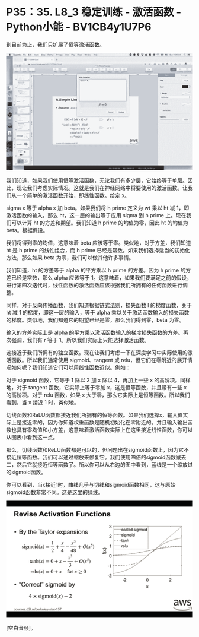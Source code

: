 # P35：35. L8_3 稳定训练 - 激活函数 - Python小能 - BV1CB4y1U7P6

到目前为止，我们只扩展了恒等激活函数。

![](img/1494e52407436e52c04a4e1b7b070fe1_1.png)

我们知道，如果我们使用恒等激活函数，无论我们有多少层，它始终等于单层。因此，现让我们考虑实际情况。这就是我们在神经网络中将要使用的激活函数。让我们从一个简单的激活函数开始，即线性函数。给定 x。

sigma x 等于 alpha x 加 beta。如果我们将 h prime 定义为 wt 乘以 ht 减 1，即激活函数的输入，那么 ht，这一层的输出等于应用 sigma 到 h prime 上。现在我们可以计算 ht 的方差和期望。我们知道 h prime 的均值为零，因此 ht 的均值为 beta。根据假设。

我们将得到零的均值，这意味着 beta 应该等于零。类似地，对于方差，我们知道 ht 是 h prime 的线性组合，而 h prime 已经是常数。如果我们选择适当的初始化方法，那么如果 beta 为零，我们可以做其他许多事情。

我们知道，ht 的方差等于 alpha 的平方乘以 h prime 的方差。因为 h prime 的方差已经是常数，那么 alpha 应该等于 1。这意味着，如果我们要满足之前的假设，进行第四次迭代时，线性函数的激活函数应该根据我们所拥有的任何函数进行调整。

同样，对于反向传播函数，我们知道根据链式法则，损失函数 l 的梯度函数，关于 ht 减 1 的梯度，即这一层的输入，等于 alpha 乘以关于激活函数输入的损失函数的梯度。类似地，我们知道它的期望已经是零，那么我们得到零，beta 为零。

输入的方差实际上是 alpha 的平方乘以激活函数输入的梯度损失函数的方差。再次强调，我们有 r 等于 1。所以我们实际上只能选择激活函数。

这接近于我们所拥有的独立函数。现在让我们考虑一下在深度学习中实际使用的激活函数。所以我们通常使用 sigmoid、tangent 或 relu，但它们在零附近的展开情况如何呢？我们知道它们可以用线性函数近似。例如：

对于 sigmoid 函数，它等于 1 除以 2 加 x 除以 4，再加上一些 x 的高阶项。同样地，对于 tangent 函数，它实际上等于零加 x，这是恒等函数，并且带有一些 x 的高阶项。对于 relu 函数，如果 x 大于零，那么它实际上是恒等函数。所以我们看到，当 x 接近 1 时，类似地。

切线函数和ReLU函数都接近我们所拥有的恒等函数。如果我们选择x，输入值实际上是接近零的，因为你知道权重函数是随机初始化在零附近的。并且输入输出函数也具有零均值和小方差，这意味着激活函数实际上在这里接近线性函数，你可以从图表中看到这一点。

那么，切线函数和ReLU函数都是可以的，但问题出在sigmoid函数上，因为它不接近恒等函数。我们可以通过缩放来修复它。我们使用四倍的sigmoid函数减去二，然后它就接近恒等函数了。所以你可以从右边的图中看到，蓝线是一个缩放过的sigmoid函数。

你可以看到，当x接近1时，曲线几乎与切线和sigmoid函数相同，这与原始sigmoid函数非常不同。这是这里的绿线。

![](img/1494e52407436e52c04a4e1b7b070fe1_3.png)

[空白音频]。
